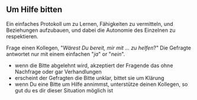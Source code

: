 ## Um Hilfe bitten

Ein einfaches Protokoll um zu Lernen, Fähigkeiten zu vermitteln, und Beziehungen aufzubauen, und dabei die Autonomie des Einzelnen zu respektieren.

Frage einen Kollegen, "*Wärest Du bereit, mir mit … zu helfen*?" Die Gefragte antwortet nur mit einem einfachen "*ja*" or "*nein*".

- wenn die Bitte abgelehnt wird, akzeptiert der Fragende das ohne Nachfrage oder gar Verhandlungen
- erscheint der Gefragten die Bitte unklar, bittet sie um Klärung
- wenn Du eine Bitte um Hilfe annimmst, unterstütze deinen Kollegen, so gut du es dir dieser Situation möglich ist